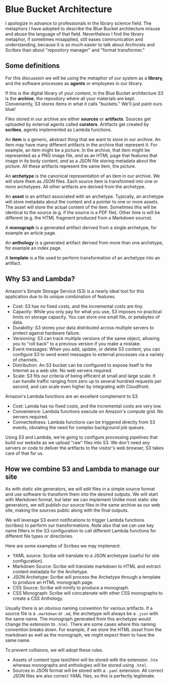 # Blue Bucket Architecture

I apologize in advance to professionals in the library science field. The
metaphors I have adopted to describe the Blue Bucket architecture misuse and
abuse the language of that field. Nevertheless I find the library metaphor, if
sometimes misapplied, still eases communication and understanding, because it is
so much easier to talk about Archivists and Scribes than about "repository
manager" and "format transformer."

## Some definitions

For this discussion we will be using the metaphor of our system as a
**library**, and the software processes as **agents** or employees in our
library.

If this is the digital library of your content, in the Blue Bucket architecture
S3 is the **archive**, the repository where all your materials are kept.
Conveniently, S3 stores items in what it calls "buckets." We'll just paint ours
blue!

Files stored in our archive are either **sources** or **artifacts**. Sources get
uploaded by external agents called **curators**. Artifacts get created by
**scribes**, agents implemented as Lambda functions.

An **item** is a generic, abstract *thing* that we want to store in our archive.
An item may have many different artifacts in the archive that represent it. For
example, an item might be a picture. In the archive, that item might be
represented as a PNG image file, *and* as an HTML page that features that image in
its body content, *and* as a JSON file storing metadata about the picture. All
these artifacts represent the same item, the picture.

An **archetype** is the canonical representation of an item in our archive. We
will store them as JSON files. Each source item is transformed into one or more
archetypes. All other artifacts are derived from the archetype.

An **asset** is an artifact associated with an archetype. Typically, an
archetype will store metadata about the content and a pointer to one or more
assets. The asset will store the actual content of the item. Sometimes this will
be identical to the source (e.g. if the source is a PDF file). Other time is
will be different (e.g. the HTML fragment produced from a Markdown source).

A **monograph** is a generated artifact derived from a single archetype, for
example an article page.

An **anthology** is a generated artifact derived from more than one archetype,
for example an index page.

A **template** is a file used to perform transformation of an archetype into an
artifact.

## Why S3 and Lambda?

Amazon's Simple Storage Service (S3) is a nearly ideal tool for this application
due to its unique combination of features.

* Cost: S3 has no fixed costs, and the incremental costs are tiny.
* Capacity: While you only pay for what you use, S3 imposes no practical limits
  on storage capacity. You can store one small file, or petabytes of data.
* Durability: S3 stores your data distributed across multiple servers to protect
  against hardware failure.
* Versioning: S3 can track multiple versions of the same object, allowing you to
  "roll back" to a previous version if you make a mistake.
* Event messages: When you add, update, or delete S3 content, you can configure
  S3 to send event messages to external processes via a variety of channels.
* Distribution: An S3 bucket can be configured to expose itself to the Internet
  as a web site. No web servers required.
* Scale: S3 fits our criteria of being efficient at small and large scale. It
  can handle traffic ranging from zero up to several hundred requests per
  second, and can scale even higher by integrating with Cloudfront.

Amazon's Lambda functions are an excellent complement to S3.

* Cost: Lamda has no fixed costs, and the incremental costs are very low.
* Convenience: Lambda functions execute on Amazon's compute grid. No servers
  required.
* Connectedness: Lambda functions can be triggered directly from S3 events,
  obviating the need for complex background job queues.

Using S3 and Lambda, we're going to configure processing pipelines that build
our website as we upload "raw" files into S3.  We don't need any servers or code
to deliver the artifacts to the visitor's web browser, S3 takes care of that for
us.

## How we combine S3 and Lambda to manage our site

As with static site generators, we will edit files in a simple source format and
use software to transform them into the desired outputs. We will start with
Markdown format, but later we can implement  Unlike most static site
generators, we will publish our source files in the same archive as our web
site, making the sources public along with the final outputs.

We will leverage S3 event notifications to trigger Lambda functions (scribes) to
perform our transformations.  Note also that we can use key name filters in the
S3 configuration to call different Lambda functions for different file types or
directories.

Here are some examples of Scribes we may implement.

* YAML source: Scribe will translate to a JSON archetype (useful for site
  configuration).
* Markdown Source: Scribe will translate markdown to HTML and extract content metadata for the Archetype.
* JSON Archetype: Scribe will process the Archetype through a template to produce an HTML monograph page.
* CSS Source: Scribe will minify to produce a monograph.
* CSS Monograph: Scribe will concatenate with other CSS monographs to create a CSS Anthology.

Usually there is an obvious naming convention for various artifacts. If a source
file is a `.markdown` or `.md`, the archetype will always be a `.json` with the
same name. The monograph generated from this archetype would change the
extension to `.html`. There are some cases where this naming convention breaks
down. For example, if we store the HTML *asset* from the markdown as well as the
monograph, we might expect them to have the same name.

To prevent collisions, we will adopt these rules.

* Assets of content type text/html will be stored with the extension `.htm`
  whereas monographs and anthologies will be stored using `.html`.
* Sources in JSON format will be stored with a `.yaml` extension. All correct
  JSON files are also correct YAML files, so this is perfectly legitimate.
